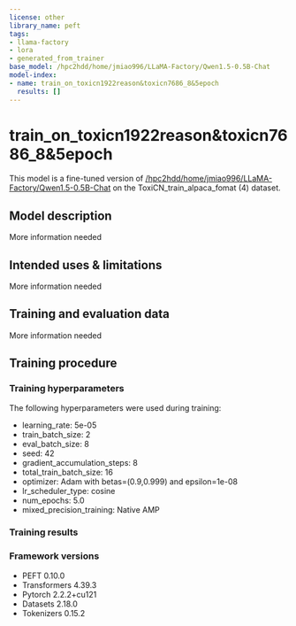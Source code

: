 ```yaml
---
license: other
library_name: peft
tags:
- llama-factory
- lora
- generated_from_trainer
base_model: /hpc2hdd/home/jmiao996/LLaMA-Factory/Qwen1.5-0.5B-Chat
model-index:
- name: train_on_toxicn1922reason&toxicn7686_8&5epoch
  results: []
---
```


<!-- This model card has been generated automatically according to the information the Trainer had access to. You
should probably proofread and complete it, then remove this comment. -->

# train_on_toxicn1922reason&toxicn7686_8&5epoch

This model is a fine-tuned version of [/hpc2hdd/home/jmiao996/LLaMA-Factory/Qwen1.5-0.5B-Chat](https://huggingface.co//hpc2hdd/home/jmiao996/LLaMA-Factory/Qwen1.5-0.5B-Chat) on the ToxiCN_train_alpaca_fomat (4) dataset.

## Model description

More information needed

## Intended uses & limitations

More information needed

## Training and evaluation data

More information needed

## Training procedure

### Training hyperparameters

The following hyperparameters were used during training:
- learning_rate: 5e-05
- train_batch_size: 2
- eval_batch_size: 8
- seed: 42
- gradient_accumulation_steps: 8
- total_train_batch_size: 16
- optimizer: Adam with betas=(0.9,0.999) and epsilon=1e-08
- lr_scheduler_type: cosine
- num_epochs: 5.0
- mixed_precision_training: Native AMP

### Training results



### Framework versions

- PEFT 0.10.0
- Transformers 4.39.3
- Pytorch 2.2.2+cu121
- Datasets 2.18.0
- Tokenizers 0.15.2